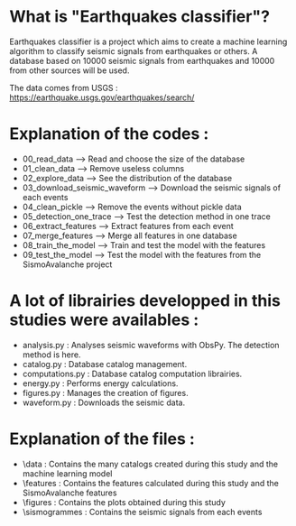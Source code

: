 # What is "Earthquakes classifier"?

Earthquakes classifier is a project which aims to create a machine learning algorithm to classify seismic signals from earthquakes or others.
A database based on 10000 seismic signals from earthquakes and 10000 from other sources will be used.

The data comes from USGS : https://earthquake.usgs.gov/earthquakes/search/

# Explanation of the codes :
- 00_read_data --> Read and choose the size of the database
- 01_clean_data --> Remove useless columns
- 02_explore_data --> See the distribution of the database
- 03_download_seismic_waveform --> Download the seismic signals of each events
- 04_clean_pickle --> Remove the events without pickle data
- 05_detection_one_trace --> Test the detection method in one trace
- 06_extract_features --> Extract features from each event
- 07_merge_features --> Merge all features in one database
- 08_train_the_model --> Train and test the model with the features
- 09_test_the_model --> Test the model with the features from the SismoAvalanche project

# A lot of librairies developped in this studies were availables :
- analysis.py : Analyses seismic waveforms with ObsPy. The detection method is here.
- catalog.py : Database catalog management.
- computations.py : Database catalog computation librairies.
- energy.py : Performs energy calculations.
- figures.py : Manages the creation of figures.
- waveform.py : Downloads the seismic data.

# Explanation of the files :
- \data : Contains the many catalogs created during this study and the machine learning model
- \features : Contains the features calculated during this study and the SismoAvalanche features
- \figures : Contains the plots obtained during this study
- \sismogrammes : Contains the seismic signals from each events
